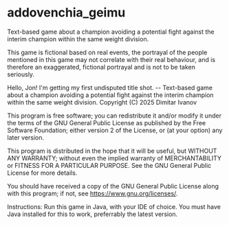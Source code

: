 # addovenchia_geimu
Text-based game about a champion avoiding a potential fight against the interim champion within the same weight division.

This game is fictional based on real events, the portrayal of the people mentioned in this game may not correlate with their real behaviour, and is therefore an exaggerated, fictional portrayal and is not to be taken seriously.

Hello, Jon! I'm getting my first undisputed title shot. -- Text-based game about a champion avoiding a potential fight against the interim champion within the same weight division.
Copyright (C) 2025 Dimitar Ivanov

This program is free software; you can redistribute it and/or
modify it under the terms of the GNU General Public License
as published by the Free Software Foundation; either version 2
of the License, or (at your option) any later version.

This program is distributed in the hope that it will be useful,
but WITHOUT ANY WARRANTY; without even the implied warranty of
MERCHANTABILITY or FITNESS FOR A PARTICULAR PURPOSE.  See the
GNU General Public License for more details.

You should have received a copy of the GNU General Public License
along with this program; if not, see
<https://www.gnu.org/licenses/>.

Instructions:
Run this game in Java, with your IDE of choice. You must have Java installed for this to work, preferrably the latest version.
